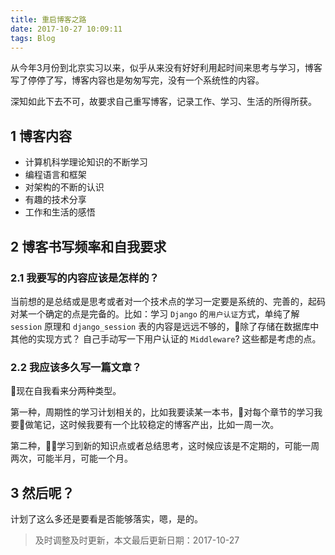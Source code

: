 ```yaml
---
title: 重启博客之路
date: 2017-10-27 10:09:11
tags: Blog
---
```


从今年3月份到北京实习以来，似乎从来没有好好利用起时间来思考与学习，博客写了停停了写，博客内容也是匆匆写完，没有一个系统性的内容。

<!-- more -->

深知如此下去不可，故要求自己重写博客，记录工作、学习、生活的所得所获。

## 1 博客内容

+ 计算机科学理论知识的不断学习
+ 编程语言和框架
+ 对架构的不断的认识
+ 有趣的技术分享
+ 工作和生活的感悟

## 2 博客书写频率和自我要求

### 2.1 我要写的内容应该是怎样的？

当前想的是总结或是思考或者对一个技术点的学习一定要是系统的、完善的，起码对某一个确定的点是完备的。比如：学习 `Django` 的`用户认证`方式，单纯了解 `session` 原理和 `django_session` 表的内容是远远不够的，除了存储在数据库中其他的实现方式？ 自己手动写一下用户认证的 `Middleware`? 这些都是考虑的点。

### 2.2 我应该多久写一篇文章？

现在自我看来分两种类型。

第一种，周期性的学习计划相关的，比如我要读某一本书，对每个章节的学习我要做笔记，这时候我要有一个比较稳定的博客产出，比如一周一次。

第二种，学习到新的知识点或者总结思考，这时候应该是不定期的，可能一周两次，可能半月，可能一个月。

## 3 然后呢？

计划了这么多还是要看是否能够落实，嗯，是的。

> 及时调整及时更新，本文最后更新日期：2017-10-27
